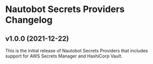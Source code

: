 # Nautobot Secrets Providers Changelog

## v1.0.0 (2021-12-22)

This is the initial release of Nautobot Secrets Providers that includes support for AWS Secrets Manager and HashiCorp Vault.

